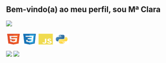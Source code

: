 ## Bem-vindo(a) ao meu perfil, sou Mª Clara
 
 <div>
   <!--<a href="https://github.com/MariaClara-1005">
   <img height="180em" src="https://github-readme-stats.vercel.app/api?username=MariaClara-       
         1005&show_icons=true&theme=tokyonight&include_all_commits=true&count_private=true"/>-->
   <img height="180em" src="https://github-readme-stats.vercel.app/api/top-langs/?username=MariaClara-1005&layout=compact&langs_count=6&theme=tokyonight"/>

</div>
<div style="display: inline_block"><br>
  <img align="center" alt="HTML" height="30" width="40" src="https://raw.githubusercontent.com/devicons/devicon/master/icons/html5/html5-original.svg ">
  <img align="center" alt="CSS" height="30" width="40" src="https://raw.githubusercontent.com/devicons/devicon/master/icons/css3/css3-original.svg ">
  <img align="center" alt="Js" height="30" width="40" src="https://raw.githubusercontent.com/devicons/devicon/master/icons/javascript/javascript-plain.svg ">
  <img align="center" alt="py" height="30" width="40" 
src="https://raw.githubusercontent.com/devicons/devicon/master/icons/python/python-original.svg ">
 
</div>
 
 <br>
 
<div>
  <a href="https://www.linkedin.com/in/maria-clara-34904028b/" target="_blank"><img src="https://img.shields.io/badge/-LinkedIn-%230077B5?style=        for-the-badge&logo=linkedin&logoColor=white" target="_blank"></a>
   <a href="https://www.instagram.com/_._._lima/" target="_black"><img src="https://img.shields.io/badge/Instagram-E4405F?style=  for-the-badge&logo=instagram&logoColor=white" target="_black"></a>
  
 
 <!-- ![Animação de cobra](https://github.com/MariaClara-1005/MariaClara-1005/blob/output/github-contribution-grid-snake.svg)
-->
</div>
